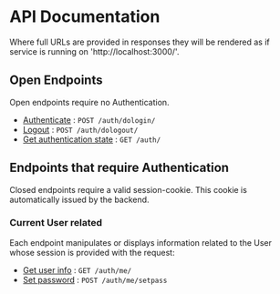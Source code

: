 # API Documentation

Where full URLs are provided in responses they will be rendered as if service
is running on 'http://localhost:3000/'.

## Open Endpoints

Open endpoints require no Authentication.

* [Authenticate](auth/post-dologin.md) : `POST /auth/dologin/`
* [Logout](auth/post-dologout.md) : `POST /auth/dologout/`
* [Get authentication state](auth/get.md) : `GET /auth/`

## Endpoints that require Authentication

Closed endpoints require a valid session-cookie. This cookie is automatically
issued by the backend.

### Current User related

Each endpoint manipulates or displays information related to the User whose
session is provided with the request:

* [Get user info](auth/me/get.md) : `GET /auth/me/`
* [Set password](auth/me/post-setpass.md) : `POST /auth/me/setpass`
